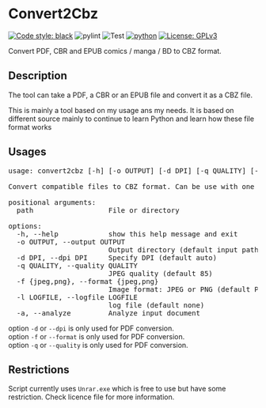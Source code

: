 # Convert2Cbz
[![Code style: black](https://img.shields.io/badge/code%20style-black-000000.svg)](https://github.com/psf/black)
![pylint](https://img.shields.io/badge/PyLint-10.00-brightgreen?logo=python&logoColor=white)
![Test](https://github.com/bbossa/Convert2Cbz/actions/workflows/python-app.yml/badge.svg)
[![python](https://img.shields.io/badge/Python-3.12-3776AB.svg?style=flat&logo=python&logoColor=white)](https://www.python.org)
[![License: GPLv3](https://img.shields.io/badge/License-GPLv3-blue.svg)](https://www.gnu.org/licenses/gpl-3.0)

Convert PDF, CBR and EPUB comics / manga / BD to CBZ format.

## Description
The tool can take a PDF, a CBR or an EPUB file and convert it as a CBZ file.

This is mainly a tool based on my usage ans my needs. It is based on different source mainly to continue to learn Python and learn how these file format works

## Usages
<pre>
usage: convert2cbz [-h] [-o OUTPUT] [-d DPI] [-q QUALITY] [-f {jpeg,png}] [-l LOGFILE] [-a] path

Convert compatible files to CBZ format. Can be use with one file argument or scan an entire directory.

positional arguments:
  path                  File or directory

options:
  -h, --help            show this help message and exit
  -o OUTPUT, --output OUTPUT
                        Output directory (default input path)
  -d DPI, --dpi DPI     Specify DPI (default auto)
  -q QUALITY, --quality QUALITY
                        JPEG quality (default 85)
  -f {jpeg,png}, --format {jpeg,png}
                        Image format: JPEG or PNG (default PNG)
  -l LOGFILE, --logfile LOGFILE
                        log file (default none)
  -a, --analyze         Analyze input document
</pre>

option `-d` or `--dpi` is only used for PDF conversion.\
option `-f` or `--format` is only used for PDF conversion.\
option `-q` or `--quality` is only used for PDF conversion.

## Restrictions
Script currently uses `Unrar.exe` which is free to use but have some restriction. Check licence file for more information.



